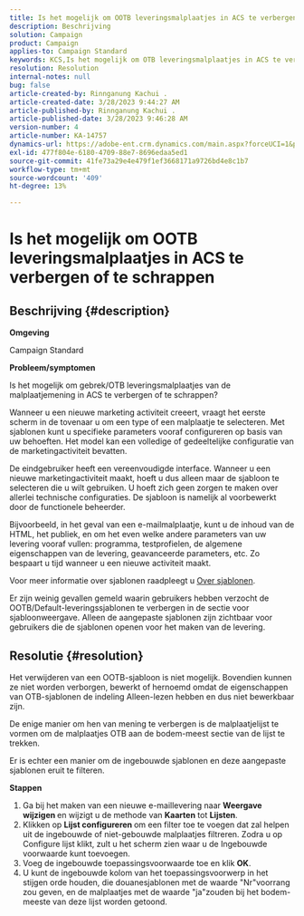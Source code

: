```yaml
---
title: Is het mogelijk om OOTB leveringsmalplaatjes in ACS te verbergen of te schrappen
description: Beschrijving
solution: Campaign
product: Campaign
applies-to: Campaign Standard
keywords: KCS,Is het mogelijk om OTB leveringsmalplaatjes in ACS te verbergen of te schrappen
resolution: Resolution
internal-notes: null
bug: false
article-created-by: Rinnganung Kachui .
article-created-date: 3/28/2023 9:44:27 AM
article-published-by: Rinnganung Kachui .
article-published-date: 3/28/2023 9:46:28 AM
version-number: 4
article-number: KA-14757
dynamics-url: https://adobe-ent.crm.dynamics.com/main.aspx?forceUCI=1&pagetype=entityrecord&etn=knowledgearticle&id=aca4791c-4dcd-ed11-b596-6045bd006704
exl-id: 477f804e-6180-4709-88e7-8696edaa5ed1
source-git-commit: 41fe73a29e4e479f1ef3668171a9726bd4e8c1b7
workflow-type: tm+mt
source-wordcount: '409'
ht-degree: 13%

---
```


# Is het mogelijk om OOTB leveringsmalplaatjes in ACS te verbergen of te schrappen

## Beschrijving {#description}


<b>Omgeving</b>

Campaign Standard



<b>Probleem/symptomen</b>

Is het mogelijk om gebrek/OTB leveringsmalplaatjes van de malplaatjemening in ACS te verbergen of te schrappen?



Wanneer u een nieuwe marketing activiteit creeert, vraagt het eerste scherm in de tovenaar u om een type of een malplaatje te selecteren. Met sjablonen kunt u specifieke parameters vooraf configureren op basis van uw behoeften. Het model kan een volledige of gedeeltelijke configuratie van de marketingactiviteit bevatten.

De eindgebruiker heeft een vereenvoudigde interface. Wanneer u een nieuwe marketingactiviteit maakt, hoeft u dus alleen maar de sjabloon te selecteren die u wilt gebruiken. U hoeft zich geen zorgen te maken over allerlei technische configuraties. De sjabloon is namelijk al voorbewerkt door de functionele beheerder.

Bijvoorbeeld, in het geval van een e-mailmalplaatje, kunt u de inhoud van de HTML, het publiek, en om het even welke andere parameters van uw levering vooraf vullen: programma, testprofielen, de algemene eigenschappen van de levering, geavanceerde parameters, etc. Zo bespaart u tijd wanneer u een nieuwe activiteit maakt.

Voor meer informatie over sjablonen raadpleegt u [Over sjablonen](https://experienceleague.adobe.com/docs/campaign-standard/using/getting-started/marketing-plans/marketing-activity-templates.html?lang=en).

Er zijn weinig gevallen gemeld waarin gebruikers hebben verzocht de OOTB/Default-leveringssjablonen te verbergen in de sectie voor sjabloonweergave. Alleen de aangepaste sjablonen zijn zichtbaar voor gebruikers die de sjablonen openen voor het maken van de levering.






## Resolutie {#resolution}


Het verwijderen van een OOTB-sjabloon is niet mogelijk. Bovendien kunnen ze niet worden verborgen, bewerkt of hernoemd omdat de eigenschappen van OTB-sjablonen de indeling Alleen-lezen hebben en dus niet bewerkbaar zijn.

De enige manier om hen van mening te verbergen is de malplaatjelijst te vormen om de malplaatjes OTB aan de bodem-meest sectie van de lijst te trekken.

Er is echter een manier om de ingebouwde sjablonen en deze aangepaste sjablonen eruit te filteren.

<b>Stappen</b>

1. Ga bij het maken van een nieuwe e-maillevering naar <b>Weergave wijzigen </b>en wijzigt u de methode van <b>Kaarten</b> tot <b>Lijsten</b>.
2. Klikken op <b>Lijst configureren </b>om een filter toe te voegen dat zal helpen uit de ingebouwde of niet-gebouwde malplaatjes filtreren. Zodra u op Configure lijst klikt, zult u het scherm zien waar u de Ingebouwde voorwaarde kunt toevoegen.
3. Voeg de ingebouwde toepassingsvoorwaarde toe en klik <b>OK</b>.
4. U kunt de ingebouwde kolom van het toepassingsvoorwerp in het stijgen orde houden, die douanesjablonen met de waarde &quot;Nr&quot;voorrang zou geven, en de malplaatjes met de waarde &quot;ja&quot;zouden bij het bodem-meeste van deze lijst worden getoond.
